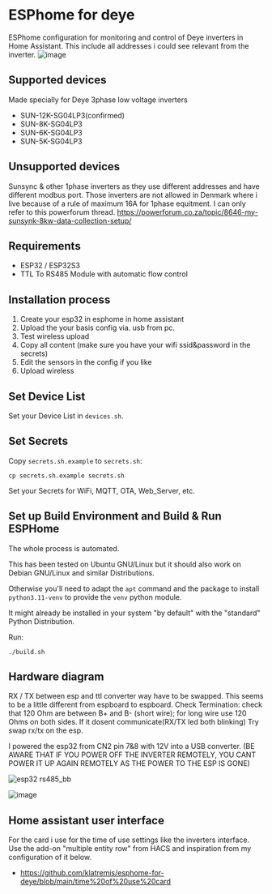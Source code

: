 # ESPhome for deye
ESPhome configuration for monitoring and control of Deye inverters in Home Assistant.
This include all addresses i could see relevant from the inverter.
![image](https://user-images.githubusercontent.com/22115157/211201343-1d54cada-4b2c-40b0-88c4-faf31e17fead.png)

## Supported devices
Made specially for Deye 3phase low voltage inverters
* SUN-12K-SG04LP3(confirmed)
* SUN-8K-SG04LP3
* SUN-6K-SG04LP3
* SUN-5K-SG04LP3

## Unsupported devices
Sunsync & other 1phase inverters as they use different addresses and have different modbus port. Those inverters are not allowed in Denmark where i live because of a rule of maximum 16A for 1phase equitment.
I can only refer to this powerforum thread. https://powerforum.co.za/topic/8646-my-sunsynk-8kw-data-collection-setup/

## Requirements
* ESP32 / ESP32S3
* TTL To RS485 Module with automatic flow control

## Installation process
1. Create your esp32 in esphome in home assistant
2. Upload the your basis config via. usb from pc.
3. Test wireless upload
4. Copy all content (make sure you have your wifi ssid&password in the secrets)
5. Edit the sensors in the config if you like
6. Upload wireless

## Set Device List
Set your Device List in `devices.sh`.

## Set Secrets
Copy `secrets.sh.example` to `secrets.sh`:

```
cp secrets.sh.example secrets.sh
```

Set your Secrets for WiFi, MQTT, OTA, Web_Server, etc.

## Set up Build Environment and Build & Run ESPHome
The whole process is automated.

This has been tested on Ubuntu GNU/Linux but it should also work on Debian GNU/Linux and similar Distributions.

Otherwise you'll need to adapt the `apt` command and the package to install `python3.11-venv` to provide the `venv` python module.

It might already be installed in your system "by default" with the "standard" Python Distribution.

Run:

```
./build.sh
```

## Hardware diagram
RX / TX between esp and ttl converter way have to be swapped. This seems to be a little different from espboard to espboard.
Check Termination: check that 120 Ohm are between B+ and B- (short wire); for long wire use 120 Ohms on both sides.
If it dosent communicate(RX/TX led both blinking) Try swap rx/tx on the esp.

I powered the esp32 from CN2 pin 7&8 with 12V into a USB converter.
(BE AWARE THAT IF YOU POWER OFF THE INVERTER REMOTELY, YOU CANT POWER IT UP AGAIN REMOTELY AS THE POWER TO THE ESP IS GONE)

![esp32 rs485_bb](https://user-images.githubusercontent.com/22115157/211201233-f5fe9189-e6b3-4ee1-9baa-48068f078127.jpg)

![image](https://github.com/luckylinux/esphome-for-deye/assets/7126291/615df540-39a8-4c8b-96da-6476480698f5)

## Home assistant user interface
For the card i use for the time of use settings like the inverters interface. Use the add-on "multiple entity row" from HACS and inspiration from my configuration of it below.
* https://github.com/klatremis/esphome-for-deye/blob/main/time%20of%20use%20card


